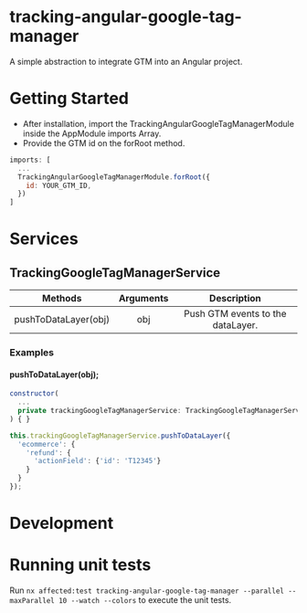 # tracking-angular-google-tag-manager

A simple abstraction to integrate GTM into an Angular project.

# Getting Started

- After installation, import the TrackingAngularGoogleTagManagerModule inside the AppModule imports Array.
- Provide the GTM id on the forRoot method.

```javascript
imports: [
  ...
  TrackingAngularGoogleTagManagerModule.forRoot({
    id: YOUR_GTM_ID,
  })
]
```

# Services

## TrackingGoogleTagManagerService

| Methods                | Arguments           | Description                              |
| ---------------------- |:-------------------:| :---------------------------------------:|
| pushToDataLayer(obj)   | obj<GtmEvent>       | Push GTM events to the dataLayer.        |


### Examples

#### pushToDataLayer(obj);

```javascript
constructor(
  ...
  private trackingGoogleTagManagerService: TrackingGoogleTagManagerService,
) { }
```

```javascript
this.trackingGoogleTagManagerService.pushToDataLayer({
  'ecommerce': {
    'refund': {
      'actionField': {'id': 'T12345'}
    }
  }
});
```

# Development

# Running unit tests

Run `nx affected:test tracking-angular-google-tag-manager --parallel --maxParallel 10 --watch --colors` to execute the unit tests.

